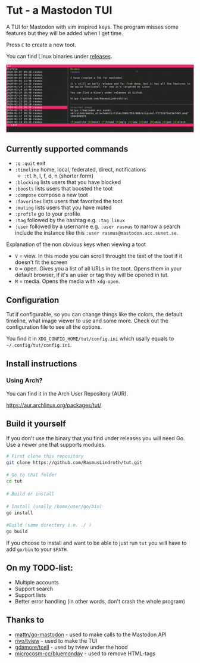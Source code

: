 # Tut - a Mastodon TUI

A TUI for Mastodon with vim inspired keys. The program misses some features but they will be added when I get time.

Press `C` to create a new toot.

You can find Linux binaries under [releases](https://github.com/RasmusLindroth/tut/releases).

![Preview](./images/preview.png "Preview")

## Currently supported commands
* `:q` `:quit` exit
* `:timeline` home, local, federated, direct, notifications
  * `:tl` h, l, f, d, n (shorter form)
* `:blocking` lists users that you have blocked
* `:boosts` lists users that boosted the toot
* `:compose` compose a new toot
* `:favorites` lists users that favorited the toot
* `:muting`  lists users that you have muted
* `:profile` go to your profile
* `:tag` followed by the hashtag e.g. `:tag linux`
* `:user` followed by a username e.g. `:user rasmus` to narrow a search include 
the instance like this `:user rasmus@mastodon.acc.sunet.se`.

Explanation of the non obvious keys when viewing a toot
* `V` = view. In this mode you can scroll throught the text of the toot if it doesn't fit the screen
* `O` = open. Gives you a list of all URLs in the toot. Opens them in your default browser, if it's
an user or tag they will be opened in tut.
* `M` = media. Opens the media with `xdg-open`.

## Configuration
Tut if configurable, so you can change things like the colors, the default timeline, 
what image viewer to use and some more. Check out the configuration file to see 
all the options.

You find it in `XDG_CONFIG_HOME/tut/config.ini` which usally equals to `~/.config/tut/config.ini`.

## Install instructions
### Using Arch?

You can find it in the Arch User Repository (AUR).

https://aur.archlinux.org/packages/tut/

## Build it yourself
If you don't use the binary that you find under releases
you will need Go. Use a newer one that supports modules.

```bash
# First clone this repository
git clone https://github.com/RasmusLindroth/tut.git

# Go to that folder
cd tut

# Build or install

# Install (usally /home/user/go/bin)
go install

#Build (same directory i.e. ./ )
go build
```

If you choose to install and want to be able to just run `tut` 
you will have to add `go/bin` to your `$PATH`.



## On my TODO-list:
* Multiple accounts
* Support search
* Support lists
* Better error handling (in other words, don't crash the whole program)

## Thanks to
* [mattn/go-mastodon](https://github.com/mattn/go-mastodon) - used to make calls to the Mastodon API
* [rivo/tview](https://github.com/rivo/tview) - used to make the TUI
* [gdamore/tcell](https://github.com/gdamore/tcell) - used by tview under the hood
* [microcosm-cc/bluemonday](https://github.com/microcosm-cc/bluemonday) - used to remove HTML-tags
